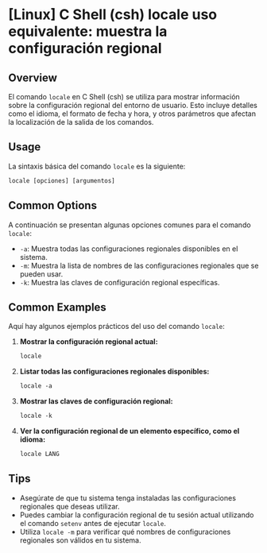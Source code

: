 # [Linux] C Shell (csh) locale uso equivalente: muestra la configuración regional

## Overview
El comando `locale` en C Shell (csh) se utiliza para mostrar información sobre la configuración regional del entorno de usuario. Esto incluye detalles como el idioma, el formato de fecha y hora, y otros parámetros que afectan la localización de la salida de los comandos.

## Usage
La sintaxis básica del comando `locale` es la siguiente:

```csh
locale [opciones] [argumentos]
```

## Common Options
A continuación se presentan algunas opciones comunes para el comando `locale`:

- `-a`: Muestra todas las configuraciones regionales disponibles en el sistema.
- `-m`: Muestra la lista de nombres de las configuraciones regionales que se pueden usar.
- `-k`: Muestra las claves de configuración regional específicas.

## Common Examples
Aquí hay algunos ejemplos prácticos del uso del comando `locale`:

1. **Mostrar la configuración regional actual:**

   ```csh
   locale
   ```

2. **Listar todas las configuraciones regionales disponibles:**

   ```csh
   locale -a
   ```

3. **Mostrar las claves de configuración regional:**

   ```csh
   locale -k
   ```

4. **Ver la configuración regional de un elemento específico, como el idioma:**

   ```csh
   locale LANG
   ```

## Tips
- Asegúrate de que tu sistema tenga instaladas las configuraciones regionales que deseas utilizar.
- Puedes cambiar la configuración regional de tu sesión actual utilizando el comando `setenv` antes de ejecutar `locale`.
- Utiliza `locale -m` para verificar qué nombres de configuraciones regionales son válidos en tu sistema.